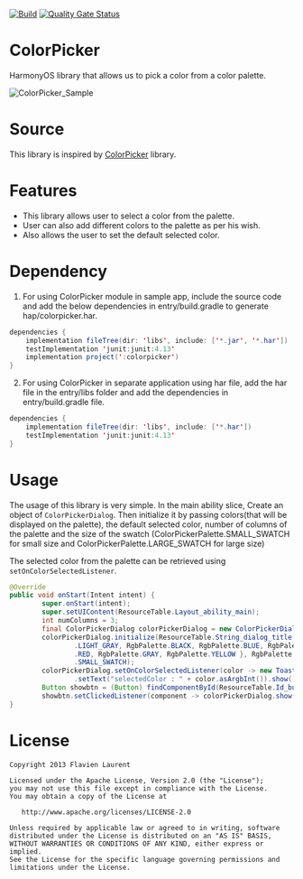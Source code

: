 [![Build](https://github.com/applibgroup/colorpicker/actions/workflows/main.yml/badge.svg)](https://github.com/applibgroup/colorpicker/actions/workflows/main.yml)
[![Quality Gate Status](https://sonarcloud.io/api/project_badges/measure?project=applibgroup_colorpicker&metric=alert_status)](https://sonarcloud.io/dashboard?id=applibgroup_colorpicker)

# ColorPicker
HarmonyOS library that allows us to pick a color from a color palette.

![ColorPicker_Sample](https://user-images.githubusercontent.com/77639268/127439758-fcbf330c-c1f8-44e5-a7c5-5b7d47b0e2c9.gif)

# Source
This library is inspired by [ColorPicker](https://github.com/flavienlaurent/colorpicker) library.

# Features
* This library allows user to select a color from the palette. 
* User can also add different colors to the palette as per his wish.
* Also allows the user to set the default selected color.

# Dependency
1. For using ColorPicker module in sample app, include the source code and add the below dependencies in entry/build.gradle to generate hap/colorpicker.har.
``` java
dependencies {
    implementation fileTree(dir: 'libs', include: ['*.jar', '*.har'])
    testImplementation 'junit:junit:4.13'
    implementation project(':colorpicker')
}
```
2. For using ColorPicker in separate application using har file, add the har file in the entry/libs folder and add the dependencies in entry/build.gradle file.
``` java
dependencies {
    implementation fileTree(dir: 'libs', include: ['*.har'])
    testImplementation 'junit:junit:4.13'
}
```

# Usage
The usage of this library is very simple. In the main ability slice, Create an object of `ColorPickerDialog`. Then initialize it by passing colors(that will be displayed on the palette), the default selected color, number of columns of the palette and the size of the swatch (ColorPickerPalette.SMALL_SWATCH for small size and ColorPickerPalette.LARGE_SWATCH for large size)

The selected color from the palette can be retrieved using `setOnColorSelectedListener`.

```java
@Override
public void onStart(Intent intent) {
        super.onStart(intent);
        super.setUIContent(ResourceTable.Layout_ability_main);
        int numColumns = 3;
        final ColorPickerDialog colorPickerDialog = new ColorPickerDialog(this);
        colorPickerDialog.initialize(ResourceTable.String_dialog_title, new RgbColor[] { RgbPalette.CYAN, RgbPalette
                .LIGHT_GRAY, RgbPalette.BLACK, RgbPalette.BLUE, RgbPalette.GREEN, RgbPalette.MAGENTA, RgbPalette
                .RED, RgbPalette.GRAY, RgbPalette.YELLOW }, RgbPalette.YELLOW, numColumns, ColorPickerPalette
                .SMALL_SWATCH);
        colorPickerDialog.setOnColorSelectedListener(color -> new ToastDialog(MainAbilitySlice.this)
                .setText("selectedColor : " + color.asArgbInt()).show());
        Button showbtn = (Button) findComponentById(ResourceTable.Id_button);
        showbtn.setClickedListener(component -> colorPickerDialog.show());
}
```

# License
```
Copyright 2013 Flavien Laurent

Licensed under the Apache License, Version 2.0 (the "License");
you may not use this file except in compliance with the License.
You may obtain a copy of the License at

   http://www.apache.org/licenses/LICENSE-2.0

Unless required by applicable law or agreed to in writing, software
distributed under the License is distributed on an "AS IS" BASIS,
WITHOUT WARRANTIES OR CONDITIONS OF ANY KIND, either express or implied.
See the License for the specific language governing permissions and
limitations under the License.
```
